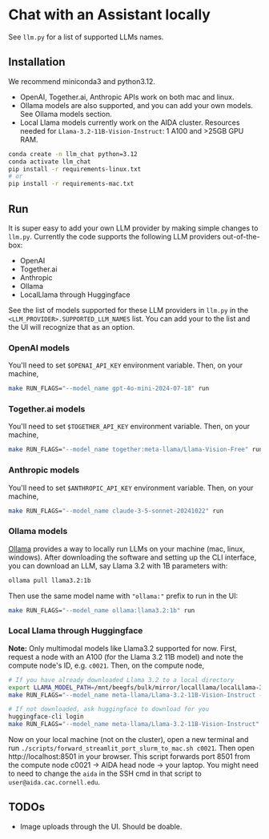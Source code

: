 # Chat with an Assistant locally

See `llm.py` for a list of supported LLMs names.

## Installation

We recommend miniconda3 and python3.12.
- OpenAI, Together.ai, Anthropic APIs work on both mac and linux.
- Ollama models are also supported, and you can add your own models. See Ollama models section.
- Local Llama models currently work on the AIDA cluster. Resources needed for `Llama-3.2-11B-Vision-Instruct`: 1 A100 and >25GB GPU RAM.

```bash
conda create -n llm_chat python=3.12
conda activate llm_chat
pip install -r requirements-linux.txt
# or 
pip install -r requirements-mac.txt
```


## Run

It is super easy to add your own LLM provider by making simple changes to `llm.py`.
Currently the code supports the following LLM providers out-of-the-box:
- OpenAI
- Together.ai
- Anthropic
- Ollama
- LocalLlama through Huggingface

See the list of models supported for these LLM providers in `llm.py` in the `<LLM_PROVIDER>.SUPPORTED_LLM_NAMES` list.
You can add your to the list and the UI will recognize that as an option.

### OpenAI models
You'll need to set `$OPENAI_API_KEY` environment variable.
Then, on your machine,
```bash
make RUN_FLAGS="--model_name gpt-4o-mini-2024-07-18" run
```

### Together.ai models
You'll need to set `$TOGETHER_API_KEY` environment variable.
Then, on your machine,
```bash
make RUN_FLAGS="--model_name together:meta-llama/Llama-Vision-Free" run
```

### Anthropic models
You'll need to set `$ANTHROPIC_API_KEY` environment variable.
Then, on your machine,
```bash
make RUN_FLAGS="--model_name claude-3-5-sonnet-20241022" run
```

### Ollama models
[Ollama](https://ollama.com/) provides a way to locally run LLMs on your machine (mac, linux, windows).
After downloading the software and setting up the CLI interface, you can download an LLM, say Llama 3.2 with 1B parameters with:
```bash
ollama pull llama3.2:1b
```

Then use the same model name with `"ollama:"` prefix to run in the UI:
```bash
make RUN_FLAGS="--model_name ollama:llama3.2:1b" run
```

### Local Llama through Huggingface

**Note:** Only multimodal models like Llama3.2 supported for now.
First, request a node with an A100 (for the Llama 3.2 11B model) and note the compute node's ID, e.g. `c0021`.
Then, on the compute node,
```bash
# If you have already downloaded Llama 3.2 to a local directory
export LLAMA_MODEL_PATH=/mnt/beegfs/bulk/mirror/localllama/localLlama-3.2-11B-Vision-Instruct
make RUN_FLAGS="--model_name meta-llama/Llama-3.2-11B-Vision-Instruct --model_local_path $LLAMA_MODEL_PATH" run

# If not downloaded, ask huggingface to download for you
huggingface-cli login
make RUN_FLAGS="--model_name meta-llama/Llama-3.2-11B-Vision-Instruct" run
```

Now on your local machine (not on the cluster), open a new terminal and run `./scripts/forward_streamlit_port_slurm_to_mac.sh c0021`.
Then open http://localhost:8501 in your browser.
This script forwards port 8501 from the compute node c0021 -> AIDA head node -> your laptop.
You might need to need to change the `aida` in the SSH cmd in that script to `user@aida.cac.cornell.edu`.

## TODOs

- Image uploads through the UI. Should be doable.
